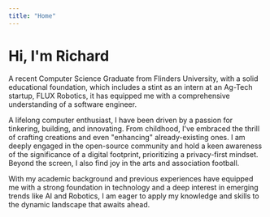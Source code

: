 ```yaml
---
title: "Home"
---
```


# Hi, I'm Richard 

<!-- ![Avatar](/images/avatar.png 'Avatar') -->

A recent Computer Science Graduate from Flinders University, with a solid educational foundation, which includes a stint as an intern at an Ag-Tech startup, FLUX Robotics, it has equipped me with a comprehensive understanding of a software engineer.

A lifelong computer enthusiast, I have been driven by a passion for tinkering, building, and innovating. From childhood, I've embraced the thrill of crafting creations and even "enhancing" already-existing ones. I am deeply engaged in the open-source community and hold a keen awareness of the significance of a digital footprint, prioritizing a privacy-first mindset. 
Beyond the screen, I also find joy in the arts and association football.

With my academic background and previous experiences have equipped me with a strong foundation in technology and a deep interest in emerging trends like AI and Robotics, I am eager to apply my knowledge and skills to the dynamic landscape that awaits ahead.